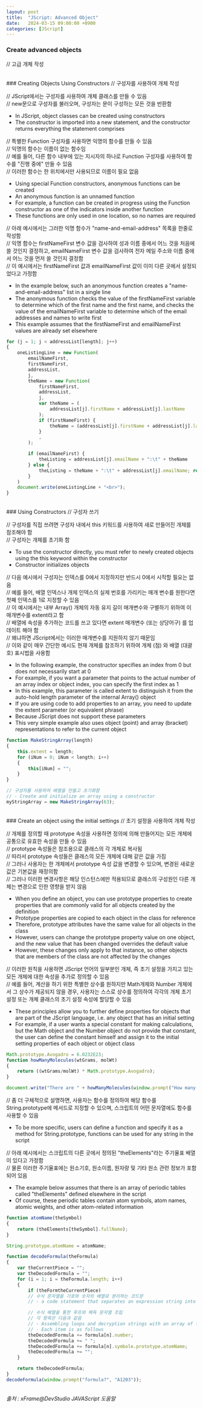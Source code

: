 ```yaml
---
layout: post
title:  "JScript: Advanced Object"
date:   2024-03-15 09:00:00 +0900
categories: [JScript]
---
```


### Create advanced objects   
// 고급 개체 작성   
   
<br />
### Creating Objects Using Constructors   
// 구성자를 사용하여 개체 작성   
   
// JScript에서는 구성자를 사용하여 개체 클래스를 만들 수 있음   
// new문으로 구성자를 불러오며, 구성자는 문이 구성하는 모든 것을 반환함   
- In JScript, object classes can be created using constructors   
- The constructor is imported into a new statement, and the constructor returns everything the statement comprises   
   
// 특별한 Function 구성자를 사용하면 익명의 함수를 만들 수 있음   
// 익명의 함수는 이름이 없는 함수임   
// 예를 들어, 다른 함수 내부에 있는 지시자의 하나로 Function 구성자를 사용하여 함수를 "진행 중에" 만들 수 있음   
// 이러한 함수는 한 위치에서만 사용되므로 이름이 필요 없음   
- Using special Function constructors, anonymous functions can be created   
- An anonymous function is an unnamed function   
- For example, a function can be created in progress using the Function constructor as one of the indicators inside another function   
- These functions are only used in one location, so no names are required   
   
// 아래 예시에서는 그러한 익명 함수가 "name-and-email-address" 목록을 한줄로 작성함   
// 익명 함수는 firstNameFirst 변수 값을 검사하여 성과 이름 중에서 어느 것을 처음에 쓸 것인지 결정하고, emailNameFirst 변수 값을 검사하여 전자 메일 주소와 이름 중에서 어느 것을 먼저 쓸 것인지 결정함   
// 이 예시에서는 firstNameFirst 값과 emailNameFirst 값이 이미 다른 곳에서 설정되었다고 가정함   
- In the example below, such an anonymous function creates a "name-and-email-address" list in a single line   
- The anonymous function checks the value of the firstNameFirst variable to determine which of the first name and the first name, and checks the value of the emailNameFirst variable to determine which of the email addresses and names to write first   
- This example assumes that the firstNameFirst and emailNameFirst values are already set elsewhere   
   
```javascript
for (j = 1; j < addressList[length]; j++)
{
    oneListingLine = new Function(
        emailNameFirst, 
        firstNameFirst, 
        addressList, 
        j, 
        theName = new Function(
            firstNameFirst, 
            addressList, 
            j, 
            var theName = (
                addressList[j].firstName + addressList[j].lastName
            );
            if (firstNameFirst) {
                theName = (addressList[j].firstName + addressList[j].lastName);
            }
            ,
        );

        if (emailNameFirst) {
            theListing = addressList[j].emailName + ":\t" + theName
        } else {
            theListing = theName + ":\t" + addressList[j].emailName; return theListing;
        }
    )
    document.write(oneListingLine + "<br>");
}
```
   
<br />
### Using Constructors   
// 구성자 쓰기   
   
// 구성자를 직접 쓰려면 구성자 내에서 this 키워드를 사용하여 새로 만들어진 개체를 참조해야 함   
// 구성자는 개체를 초기화 함   
- To use the constructor directly, you must refer to newly created objects using the this keyword within the constructor   
- Constructor initializes objects   
   
// 다음 예시에서 구성자는 인덱스를 0에서 지정하지만 반드시 0에서 시작할 필요는 없음   
// 예를 들어, 배열 인덱스나 개체 인덱스의 실제 번호를 가리키는 매개 변수를 원한다면 첫째 인덱스를 1로 지정할 수 있음   
// 이 예시에서는 내부 Array() 개체의 자동 유지 길이 매개변수와 구별하기 위하여 이 매개변수를 extent라고 함   
// 배열에 속성을 추가하는 코드를 쓰고 있다면 extent 매개변수 (또는 상당어구) 를 업데이트 해야 함   
// 왜냐하면 JScript에서는 이러한 매개변수를 지원하지 않기 때문임   
// 이와 같이 매우 간단한 예시도 현재 개체를 참조하기 위하여 개체 (점) 와 배열 (대괄호) 표시법을 사용함   
- In the following example, the constructor specifies an index from 0 but does not necessarily start at 0   
- For example, if you want a parameter that points to the actual number of an array index or object index, you can specify the first index as 1   
- In this example, this parameter is called extent to distinguish it from the auto-hold length parameter of the internal Array() object   
- If you are using code to add properties to an array, you need to update the extent parameter (or equivalent phrase)   
- Because JScript does not support these parameters   
- This very simple example also uses object (point) and array (bracket) representations to refer to the current object   
   
```javascript
function MakeStringArray(length)
{
    this.extent = length;
    for (iNum = 0; iNum < length; i++)
    {
        this[iNum] = "";
    }
}

// 구성자를 사용하여 배열을 만들고 초기화함
// - Create and initialize an array using a constructor
myStringArray = new MakeStringArray(63);
```
   
<br />
### Create an object using the initial settings   
// 초기 설정을 사용하여 개체 작성   
   
// 개체를 정의할 때 prototype 속성을 사용하면 정의에 의해 만들어지는 모든 개체에 공통으로 유효한 속성을 만들 수 있음   
// prototype 속성들은 참조용으로 클래스의 각 개체로 복사됨   
// 따라서 prototype 속성들은 클래스의 모든 개체에 대해 같은 값을 가짐   
// 그러나 사용자는 한 개체에서 prototype 속성 값을 변경할 수 있으며, 변경된 새로운 값은 기본값을 재정의함   
// 그러나 이러한 변경사항은 해당 인스턴스에만 적용되므로 클래스의 구성원인 다른 개체는 변경으로 인한 영향을 받지 않음   
- When you define an object, you can use prototype properties to create properties that are commonly valid for all objects created by the definition   
- Prototype properties are copied to each object in the class for reference   
- Therefore, prototype attributes have the same value for all objects in the class   
- However, users can change the prototype property value on one object, and the new value that has been changed overrides the default value   
- However, these changes only apply to that instance, so other objects that are members of the class are not affected by the changes   
   
// 이러한 원칙을 사용하면 JScript 언어의 일부분인 개체, 즉 초기 설정을 가지고 있는 모든 개체에 대한 속성을 추가로 정의할 수 있음   
// 예를 들어, 계산을 하기 위한 특별한 상수를 원하지만 Math개체와 Number 개체에서 그 상수가 제공되지 않을 경우, 사용자는 스스로 상수를 정의하여 각각의 개체 초기 설정 또는 개체 클래스의 초기 설정 속성에 할당할 수 있음   
- These principles allow you to further define properties for objects that are part of the JScript language, i.e. any object that has an initial setting   
- For example, if a user wants a special constant for making calculations, but the Math object and the Number object do not provide that constant, the user can define the constant himself and assign it to the initial setting properties of each object or object class   
   
```javascript
Math.prototype.Avogadro = 6.0232E23;
function howManyMolecules(wtGrams, molWt)
{
    return ((wtGrams/molWt) * Math.prototype.Avogadro);
}

document.write("There are " + howManyMolecules(window.prompt("How many grams?", 0), window.prompt("What's the molecular weight?", 0)) + " molecules in that amount.");
```
   
// 좀 더 구체적으로 설명하면, 사용자는 함수를 정의하여 해당 함수를 String.prototype에 메서드로 지정할 수 있으며, 스크립트의 어떤 문자열에도 함수를 사용할 수 있음   
- To be more specific, users can define a function and specify it as a method for String.prototype, functions can be used for any string in the script   
   
// 아래 예시에서는 스크립트의 다른 곳에서 정의된 "theElements"라는 주기율표 배열이 있다고 가정함   
// 물론 이러한 주기율표에는 원소기호, 원소이름, 원자량 및 기타 원소 관련 정보가 포함되어 있음   
- The example below assumes that there is an array of periodic tables called "theElements" defined elsewhere in the script   
- Of course, these periodic tables contain atom symbols, atom names, atomic weights, and other atom-related information   
   
```javascript
function atomName(theSymbol)
{
    return (theElements[theSymbol].fullName);
}

String.prototype.atomName = atomName;

function decodeFormula(theFormula)
{
    var theCurrentPiece = "";
    var theDecodedFormula = "";
    for (i = 1; i = theFormula.length; i++)
    {
        if (theFormtheCurrentPiece)
        // 수식 문자열을 기호와 숫자의 배열로 분리하는 코드문
        // - a code statement that separates an expression string into an array of symbols and numbers

        // 수식 배열을 통한 루프와 해독 문자열 조립
        // 각 항목은 다음과 같음
        // - Assembling loops and decryption strings with an array of formulas
        // - Each item is as follows
        theDecodedFormula += formula[n].number;
        theDecodedFormula += " ";
        theDecodedFormula += formula[n].symbole.prototype.atomName;
        theDecodedFormula += "";
    }

    return theDecodedFormula;
}
decodeFormula(window.prompt("formula?", "A1203"));
```
   
<br />
<cite>출처 : xFrame@DevStudio JAVAScript 도움말</cite>
